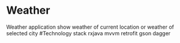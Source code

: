 # Weather
Weather application show weather of current location or weather of selected city
#Technology stack
rxjava
mvvm
retrofit
gson
dagger
